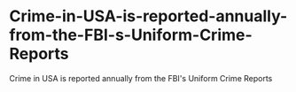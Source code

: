 # Crime-in-USA-is-reported-annually-from-the-FBI-s-Uniform-Crime-Reports
Crime in USA is reported annually from the FBI's Uniform Crime Reports
